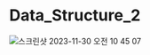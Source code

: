 # Data_Structure_2

![스크린샷 2023-11-30 오전 10 45 07](https://github.com/KIMMIN5/Data_Structure_2/assets/121488861/11f1a7ee-28a1-4313-9ce6-9e885cb1fba2)
